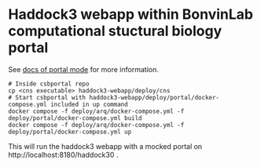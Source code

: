# Haddock3 webapp within BonvinLab computational stuctural biology portal

See [docs of portal mode](../../docs/portal.md) for more information.

```shell
# Inside csbportal repo
cp <cns executable> haddock3-webapp/deploy/cns
# Start csbportal with haddock3-webapp/deploy/portal/docker-compose.yml included in up command
docker compose -f deploy/arq/docker-compose.yml -f deploy/portal/docker-compose.yml build
docker compose -f deploy/arq/docker-compose.yml -f deploy/portal/docker-compose.yml up
```

This will run the haddock3 webapp with a mocked portal on http://localhost:8180/haddock30 .
